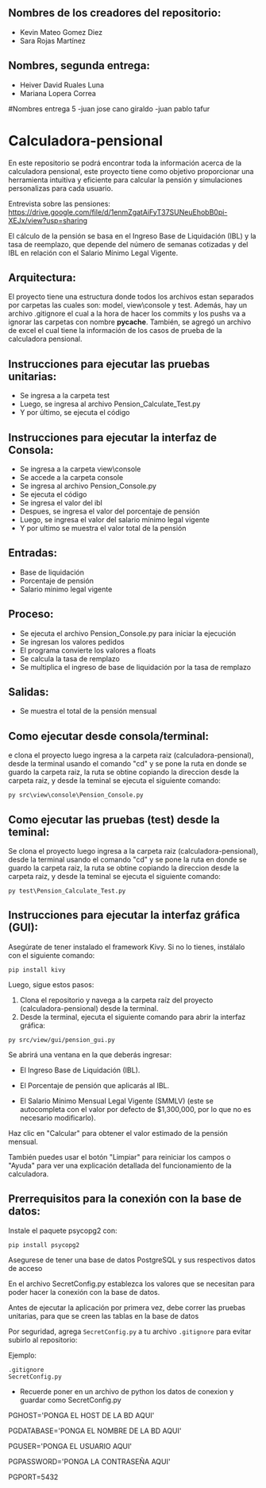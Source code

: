 ## Nombres de los creadores del repositorio: 
- Kevin Mateo Gomez Diez
- Sara Rojas Martínez

## Nombres, segunda entrega:
- Heiver David Ruales Luna
- Mariana Lopera Correa

#Nombres entrega 5 
-juan jose cano giraldo
-juan pablo tafur 

# Calculadora-pensional
En este repositorio se podrá encontrar toda la información acerca de la calculadora pensional, este proyecto tiene como objetivo proporcionar una herramienta intuitiva y eficiente para calcular la pensión y simulaciones personalizas para cada usuario. 

Entrevista sobre las pensiones: https://drive.google.com/file/d/1enmZgatAiFyT37SUNeuEhobB0pi-XEJx/view?usp=sharing

El cálculo de la pensión se basa en el Ingreso Base de Liquidación (IBL) y la tasa de reemplazo, que depende del número de semanas cotizadas y del IBL en relación con el Salario Mínimo Legal Vigente.

## Arquitectura:
El proyecto tiene una estructura donde todos los archivos estan separados por carpetas las cuales son: model, view\console y test. Además, hay un archivo .gitignore el cual a la hora de hacer los commits y los pushs va a ignorar las carpetas con nombre __pycache__.
También, se agregó un archivo de excel el cual tiene la información de los casos de prueba de la calculadora pensional. 

## Instrucciones para ejecutar las pruebas unitarias:
* Se ingresa a la carpeta test
* Luego, se ingresa al archivo Pension_Calculate_Test.py
* Y por último, se ejecuta el código

## Instrucciones para ejecutar la interfaz de Consola:
* Se ingresa a la carpeta view\console
* Se accede a la carpeta console
* Se ingresa al archivo Pension_Console.py
* Se ejecuta el código
* Se ingresa el valor del ibl
* Despues, se ingresa el valor del porcentaje de pensión
* Luego, se ingresa el valor del salario mínimo legal vigente
* Y por ultimo se muestra el valor total de la pensión

## Entradas:
* Base de liquidación
* Porcentaje de pensión
* Salario minimo legal vigente

## Proceso:
* Se ejecuta el archivo Pension_Console.py para iniciar la ejecución
* Se ingresan los valores pedidos
* El programa convierte los valores a floats
* Se calcula la tasa de remplazo
* Se multiplica el ingreso de base de liquidación por la tasa de remplazo

## Salidas:
* Se muestra el total de la pensión mensual

## Como ejecutar desde consola/terminal:
e clona el proyecto luego ingresa a la carpeta raiz (calculadora-pensional), desde la terminal usando el comando "cd" y se pone la ruta en donde se guardo la carpeta raiz, la ruta se obtine copiando la direccion desde la carpeta raiz, y desde la teminal se ejecuta el siguiente comando:
```
py src\view\console\Pension_Console.py
```

## Como ejecutar las pruebas (test) desde la teminal:
Se clona el proyecto luego ingresa a la carpeta raiz (calculadora-pensional), desde la terminal usando el comando "cd" y se pone la ruta en donde se guardo la carpeta raiz, la ruta se obtine copiando la direccion desde la carpeta raiz, y desde la teminal se ejecuta el siguiente comando:
```
py test\Pension_Calculate_Test.py
```

## Instrucciones para ejecutar la interfaz gráfica (GUI):
Asegúrate de tener instalado el framework Kivy. Si no lo tienes, instálalo con el siguiente comando:
```
pip install kivy
```
Luego, sigue estos pasos:
1. Clona el repositorio y navega a la carpeta raíz del proyecto (calculadora-pensional) desde la terminal.
2. Desde la terminal, ejecuta el siguiente comando para abrir la interfaz gráfica:
```
py src/view/gui/pension_gui.py
```
Se abrirá una ventana en la que deberás ingresar:

- El Ingreso Base de Liquidación (IBL).

- El Porcentaje de pensión que aplicarás al IBL.

- El Salario Mínimo Mensual Legal Vigente (SMMLV) (este se autocompleta con el valor por defecto de $1,300,000, por lo que no es necesario modificarlo).

Haz clic en "Calcular" para obtener el valor estimado de la pensión mensual.


También puedes usar el botón "Limpiar" para reiniciar los campos o "Ayuda" para ver una explicación detallada del funcionamiento de la calculadora.



## Prerrequisitos para la conexión con la base de datos:

Instale el paquete psycopg2 con:
```
pip install psycopg2
```

Asegurese de tener una base de datos PostgreSQL y sus respectivos datos de acceso

En el archivo SecretConfig.py establezca los valores que se necesitan para poder hacer la conexión con la base de datos.

Antes de ejecutar la aplicación por primera vez, debe correr las pruebas unitarias, para que se creen las tablas en la base de datos

Por seguridad, agrega `SecretConfig.py` a tu archivo `.gitignore` para evitar subirlo al repositorio:

Ejemplo:
```
.gitignore
SecretConfig.py
```

- Recuerde poner en un archivo de python los datos de conexion y guardar como SecretConfig.py

PGHOST='PONGA EL HOST DE LA BD AQUI'

PGDATABASE='PONGA EL NOMBRE DE LA BD AQUI'

PGUSER='PONGA EL USUARIO AQUI'

PGPASSWORD='PONGA LA CONTRASEÑA AQUI'

PGPORT=5432

